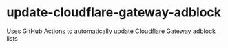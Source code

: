 # update-cloudflare-gateway-adblock
Uses GitHub Actions to automatically update Cloudflare Gateway adblock lists
